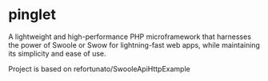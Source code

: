 # pinglet
A lightweight and high-performance PHP microframework that harnesses the power of Swoole or Swow for lightning-fast web apps, while maintaining its simplicity and ease of use.

Project is based on refortunato/SwooleApiHttpExample
